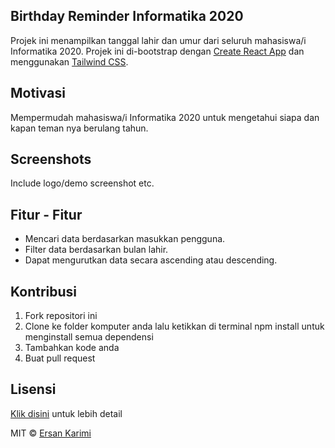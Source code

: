 ## Birthday Reminder Informatika 2020
Projek ini menampilkan tanggal lahir dan umur dari seluruh mahasiswa/i Informatika 2020. Projek ini di-bootstrap dengan [Create React App](https://github.com/facebook/create-react-app) dan menggunakan [Tailwind CSS](https://tailwindcss.com/).

## Motivasi
Mempermudah mahasiswa/i Informatika 2020 untuk mengetahui siapa dan kapan teman nya berulang tahun.
## Screenshots
Include logo/demo screenshot etc.

## Fitur - Fitur
- Mencari data berdasarkan masukkan pengguna.
- Filter data berdasarkan bulan lahir.
- Dapat mengurutkan data secara ascending atau descending.

## Kontribusi
1. Fork repositori ini
2. Clone ke folder komputer anda lalu ketikkan di terminal npm install untuk menginstall semua dependensi
3. Tambahkan kode anda
4. Buat pull request

## Lisensi
[Klik disini](https://github.com/ersankarimi/birthday-reminder-informatika-2020/blob/master/LICENSE.md) untuk lebih detail

MIT © [Ersan Karimi](github.com/ersankarimi)




